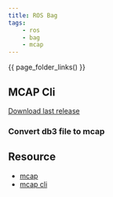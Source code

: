 ```yaml
---
title: ROS Bag
tags:
    - ros
    - bag
    - mcap
---
```


{{ page_folder_links() }}


## MCAP Cli
[Download last release](https://github.com/foxglove/mcap/releases?q=mcap-cli)


### Convert db3 file to mcap



## Resource
- [mcap](https://mcap.dev/guides/python/ros2)
- [mcap cli](https://mcap.dev/guides/cli)